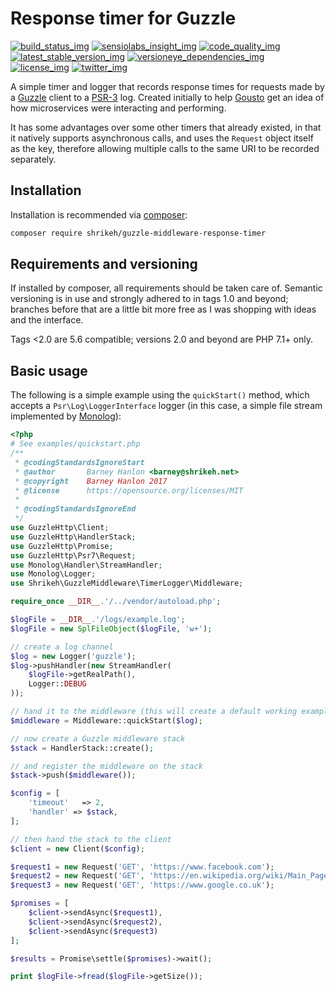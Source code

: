 # Response timer for Guzzle
[![build_status_img]][build_status_travis]
[![sensiolabs_insight_img]][sensiolabs_insight]
[![code_quality_img]][code_quality]
[![latest_stable_version_img]][latest_stable_version]
[![versioneye_dependencies_img]][versioneye_dependencies]
[![license_img]][license]
[![twitter_img]][twitter]

A simple timer and logger that records response times for requests made by a [Guzzle] client to a [PSR-3] log. Created initially to help [Gousto] get an idea of how microservices were interacting and performing.

It has some advantages over some other timers that already existed, in that it natively supports asynchronous calls, and uses the `Request` object itself as the key, therefore allowing multiple calls to the same URI to be recorded separately.

## Installation

Installation is recommended via [composer]:

```bash
composer require shrikeh/guzzle-middleware-response-timer
```
## Requirements and versioning

If installed by composer, all requirements should be taken care of.
Semantic versioning is in use and strongly adhered to in tags 1.0 and beyond; branches before that are a little bit more free as I was shopping with ideas and the interface.

Tags <2.0 are 5.6 compatible; versions 2.0 and beyond are PHP 7.1+ only.

## Basic usage

The following is a simple example using the `quickStart()` method, which accepts a `Psr\Log\LoggerInterface` logger (in this case, a simple file stream implemented by [Monolog]):
```php
<?php
# See examples/quickstart.php
/**
 * @codingStandardsIgnoreStart
 * @author       Barney Hanlon <barney@shrikeh.net>
 * @copyright    Barney Hanlon 2017
 * @license      https://opensource.org/licenses/MIT
 *
 * @codingStandardsIgnoreEnd
 */
use GuzzleHttp\Client;
use GuzzleHttp\HandlerStack;
use GuzzleHttp\Promise;
use GuzzleHttp\Psr7\Request;
use Monolog\Handler\StreamHandler;
use Monolog\Logger;
use Shrikeh\GuzzleMiddleware\TimerLogger\Middleware;

require_once __DIR__.'/../vendor/autoload.php';

$logFile = __DIR__.'/logs/example.log';
$logFile = new SplFileObject($logFile, 'w+');

// create a log channel
$log = new Logger('guzzle');
$log->pushHandler(new StreamHandler(
    $logFile->getRealPath(),
    Logger::DEBUG
));

// hand it to the middleware (this will create a default working example)
$middleware = Middleware::quickStart($log);

// now create a Guzzle middleware stack
$stack = HandlerStack::create();

// and register the middleware on the stack
$stack->push($middleware());

$config = [
    'timeout'   => 2,
    'handler' => $stack,
];

// then hand the stack to the client
$client = new Client($config);

$request1 = new Request('GET', 'https://www.facebook.com');
$request2 = new Request('GET', 'https://en.wikipedia.org/wiki/Main_Page');
$request3 = new Request('GET', 'https://www.google.co.uk');

$promises = [
    $client->sendAsync($request1),
    $client->sendAsync($request2),
    $client->sendAsync($request3)
];

$results = Promise\settle($promises)->wait();

print $logFile->fread($logFile->getSize());

```
[composer]: https://getcomposer.org
[PSR-3]: https://github.com/php-fig/fig-standards/blob/master/accepted/PSR-3-logger-interface.md
[Guzzle]: http://docs.guzzlephp.org/en/stable/
[Monolog]: https://github.com/Seldaek/monolog
[Gousto]: https://www.gousto.co.uk/

[build_status_img]: https://img.shields.io/travis/shrikeh/guzzle-middleware-responsetimer.svg "Build Status"
[build_status_travis]: https://travis-ci.org/shrikeh/guzzle-middleware-responsetimer

[sensiolabs_insight_img]: https://img.shields.io/sensiolabs/i/769ed835-9e17-4a6f-ad45-7ae0c7734ccb.svg "SensioLabs Insight"
[sensiolabs_insight]: https://insight.sensiolabs.com/projects/769ed835-9e17-4a6f-ad45-7ae0c7734ccb

[code_quality]: https://scrutinizer-ci.com/g/shrikeh/guzzle-middleware-responsetimer/?branch=master
[code_quality_img]: https://img.shields.io/scrutinizer/g/shrikeh/guzzle-middleware-responsetimer.svg "Scrutinizer Code Quality"

[latest_stable_version_img]: https://img.shields.io/packagist/v/shrikeh/guzzle-middleware-response-timer.svg "Latest Stable Version"
[latest_stable_version]: https://packagist.org/packages/shrikeh/guzzle-middleware-response-timer "Latest Stable Version"

[versioneye_dependencies_img]: https://img.shields.io/versioneye/d/php/shrikeh/guzzle-middleware-responsetimer.svg
[versioneye_dependencies]: https://libraries.io/github/shrikeh/guzzle-middleware-responsetimer
[license_img]: https://img.shields.io/packagist/l/shrikeh/guzzle-middleware-response-timer.svg "License"
[license]: https://packagist.org/packages/shrikeh/guzzle-middleware-response-timer

[twitter_img]: https://img.shields.io/badge/twitter-%40shrikeh-blue.svg "@shrikeh on Twitter"
[twitter]: https://twitter.com/shrikeh

[examples]: https://github.com/shrikeh/guzzle-middleware-responsetimer/tree/master/examples "Link to examples in master"
[docs]: https://github.com/shrikeh/guzzle-middleware-responsetimer/tree/master/docs "Link to docs in master"
[specs]: https://github.com/shrikeh/guzzle-middleware-responsetimer/tree/master/tests/spec "Link to specs in master"
